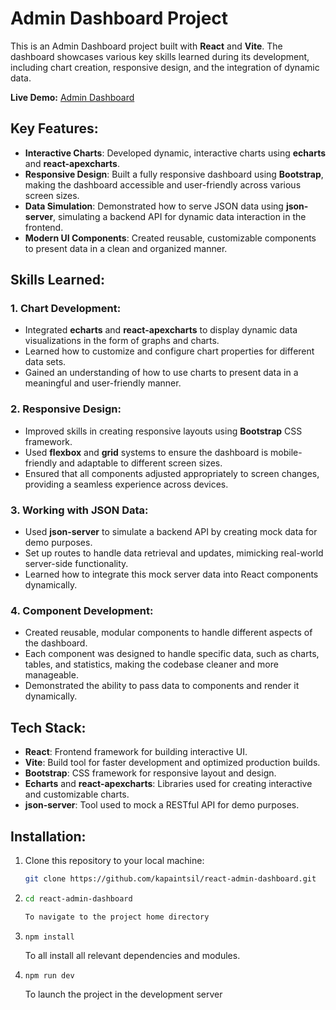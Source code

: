 # Admin Dashboard Project

This is an Admin Dashboard project built with **React** and **Vite**. The dashboard showcases various key skills learned during its development, including chart creation, responsive design, and the integration of dynamic data. 

**Live Demo:** [Admin Dashboard](https://admin-dashboard-red-phi.vercel.app/)

## Key Features:
- **Interactive Charts**: Developed dynamic, interactive charts using **echarts** and **react-apexcharts**.
- **Responsive Design**: Built a fully responsive dashboard using **Bootstrap**, making the dashboard accessible and user-friendly across various screen sizes.
- **Data Simulation**: Demonstrated how to serve JSON data using **json-server**, simulating a backend API for dynamic data interaction in the frontend.
- **Modern UI Components**: Created reusable, customizable components to present data in a clean and organized manner.

## Skills Learned:

### 1. **Chart Development**:
   - Integrated **echarts** and **react-apexcharts** to display dynamic data visualizations in the form of graphs and charts.
   - Learned how to customize and configure chart properties for different data sets.
   - Gained an understanding of how to use charts to present data in a meaningful and user-friendly manner.

### 2. **Responsive Design**:
   - Improved skills in creating responsive layouts using **Bootstrap** CSS framework.
   - Used **flexbox** and **grid** systems to ensure the dashboard is mobile-friendly and adaptable to different screen sizes.
   - Ensured that all components adjusted appropriately to screen changes, providing a seamless experience across devices.

### 3. **Working with JSON Data**:
   - Used **json-server** to simulate a backend API by creating mock data for demo purposes.
   - Set up routes to handle data retrieval and updates, mimicking real-world server-side functionality.
   - Learned how to integrate this mock server data into React components dynamically.

### 4. **Component Development**:
   - Created reusable, modular components to handle different aspects of the dashboard.
   - Each component was designed to handle specific data, such as charts, tables, and statistics, making the codebase cleaner and more manageable.
   - Demonstrated the ability to pass data to components and render it dynamically.

## Tech Stack:
- **React**: Frontend framework for building interactive UI.
- **Vite**: Build tool for faster development and optimized production builds.
- **Bootstrap**: CSS framework for responsive layout and design.
- **Echarts** and **react-apexcharts**: Libraries used for creating interactive and customizable charts.
- **json-server**: Tool used to mock a RESTful API for demo purposes.

## Installation:

1. Clone this repository to your local machine:
   ```bash
   git clone https://github.com/kapaintsil/react-admin-dashboard.git


2. ```bash
   cd react-admin-dashboard

   To navigate to the project home directory

3. `npm install`

   To all install all relevant dependencies and modules.

4. `npm run dev`

   To launch the project in the development server
